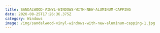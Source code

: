```yaml
---
title: SANDALWOOD-VINYL-WINDOWS-WITH-NEW-ALUMINUM-CAPPING
date: 2020-08-25T17:26:36.375Z
category: Windows
image: /img/sandalwood-vinyl-windows-with-new-aluminum-capping-1.jpg
---
```

